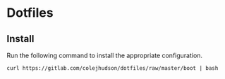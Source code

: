 # Dotfiles

## Install

Run the following command to install the appropriate configuration.

```{bash}
curl https://gitlab.com/colejhudson/dotfiles/raw/master/boot | bash
```

